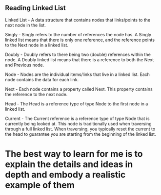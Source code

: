 ## Reading Linked List
Linked List - A data structure that contains nodes that links/points to the next node in the list.

Singly - Singly refers to the number of references the node has. A Singly linked list means that there is only one reference, and the reference points to the Next node in a linked list.

Doubly - Doubly refers to there being two (double) references within the node. A Doubly linked list means that there is a reference to both the Next and Previous node.

Node - Nodes are the individual items/links that live in a linked list. Each node contains the data for each link.

Next - Each node contains a property called Next. This property contains the reference to the next node.

Head - The Head is a reference type of type Node to the first node in a linked list.

Current - The Current reference is a reference type of type Node that is currently being looked at. This node is traditionally used when traversing through a full linked list. When traversing, you typically reset the current to the head to guarantee you are starting from the beginning of the linked list.

# The best way to learn for me is to explain the details and ideas in depth and embody a realistic example of them
